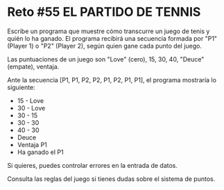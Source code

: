 # Reto #55 EL PARTIDO DE TENNIS

Escribe un programa que muestre cómo transcurre un juego de tenis y quién lo ha ganado. El programa recibirá una secuencia formada por "P1" (Player 1) o "P2" (Player 2), según quien gane cada punto del juego.

Las puntuaciones de un juego son "Love" (cero), 15, 30, 40, "Deuce" (empate), ventaja.

Ante la secuencia [P1, P1, P2, P2, P1, P2, P1, P1], el programa mostraría lo siguiente:

- 15 - Love
- 30 - Love
- 30 - 15
- 30 - 30
- 40 - 30
- Deuce
- Ventaja P1
- Ha ganado el P1

Si quieres, puedes controlar errores en la entrada de datos.

Consulta las reglas del juego si tienes dudas sobre el sistema de puntos.
